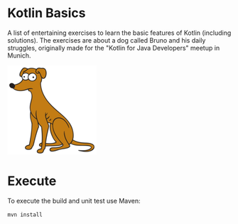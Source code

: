 # Kotlin Basics
A list of entertaining exercises to learn the basic features of Kotlin (including solutions).
The exercises are about a dog called Bruno and his daily struggles, originally made for the "Kotlin for Java Developers" meetup in Munich.

![dog](./dog.png)

# Execute

To execute the build and unit test use Maven:

    mvn install
    